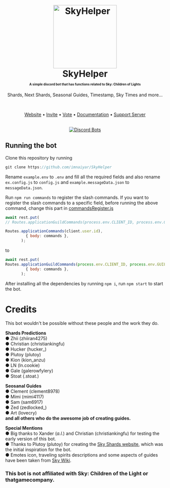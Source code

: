 <h1 align="center">
  <br>
  <a href="https://github.com/imnaiyar/SkyHelper"><img src="https://skyhelper.xyz/assets/img/skybot.png" height="200" alt="SkyHelper"></a>
  <br>
  SkyHelper
  <br>
   <p style="font-size: 10px;" align="center">A simple discord bot that has functions related to Sky: Children of Lights</p>
</h1>

<p align="center">Shards, Next Shards, Seasonal Guides, Timestamp, Sky Times and more...</p>

<br>

<p align="center">
  <a href="https://skyhelper.xyz">Website</a>
  •
  <a href="https://skyhelper.xyz/invite">Invite</a>
  •
  <a href="https://skyhelper.xyz/vote">Vote</a>
  •
  <a href="https://docs.skyhelper.xyz">Documentation</a>
  •
  <a href="https://discord.com/invite/u9zUjWbbQ4">Support Server</a>
</p>

<br>
<div align="center">
  <a href="https://top.gg/bot/1121541967730450574">
    <img src="https://top.gg/api/widget/1121541967730450574.svg" alt="Discord Bots">
  </a>
</div>

## Running the bot
Clone this repository by running
```js
git clone https://github.com/imnaiyar/SkyHelper
```

Rename `example.env` to `.env` and fill all the required fields and also rename `ex.config.js` to `config.js` and `example.messageData.json` to `messageData.json`.

Run ```npm run commands``` to register the slash commands.
If you want to register the slash commands to a specific field, before running the above command, change this part in [commandsRegister.js](https://github.com/imnaiyar/SkyHelper/blob/main/src/commandsRegister.js)
```js
await rest.put( 
// Routes.applicationGuildCommands(process.env.CLIENT_ID, process.env.GUILD_ID), // If you want the commands to be guild specific 

Routes.applicationCommands(client.user.id),  
         { body: commands }, 
       );
```
to 
```js
await rest.put( 
Routes.applicationGuildCommands(process.env.CLIENT_ID, process.env.GUILD_ID),
         { body: commands }, 
       );
```

After installing all the dependencies by running ```npm i```, run ```npm start``` to start the bot.

# Credits
This bot wouldn't be possible without these people and the work they do.    
  
**__Shards Predictions__**  
● Zhii (zhiiran4275)  
● Christian (christiankingfu)  
● Hucker (hucker_)  
● Plutoy (plutoy)  
● Kion (kion_anzu)  
● LN (ln.cookie)  
● Gale (galerowfylery)  
● Stoat (.stoat.)  
  
**__Seosanal Guides__**  
● Clement (clement8978)  
● Mimi (mimi4117)  
● Sam (sam6917)  
● Zed (zedlocked_)  
● Art (lovecry)  
**and all others who do the awesome job of creating guides.**  
  
**__Special Mentions__**  
● Big thanks to Xander (_a.l._) and Christian (christiankingfu) for testing the early version of this bot.  
● Thanks to Plutoy (plutoy) for creating the [Sky Shards website](https://sky-shards.pages.dev/), which was the initial inspiration for the bot.  
● Emotes icon, traveling spirits descriptions and some aspects of guides have been taken from [Sky Wiki](https://sky-children-of-the-light.fandom.com/wiki/Sky:_Children_of_the_Light_Wiki).

### This bot is not affiliated with Sky: Children of the Light or thatgamecompany.
